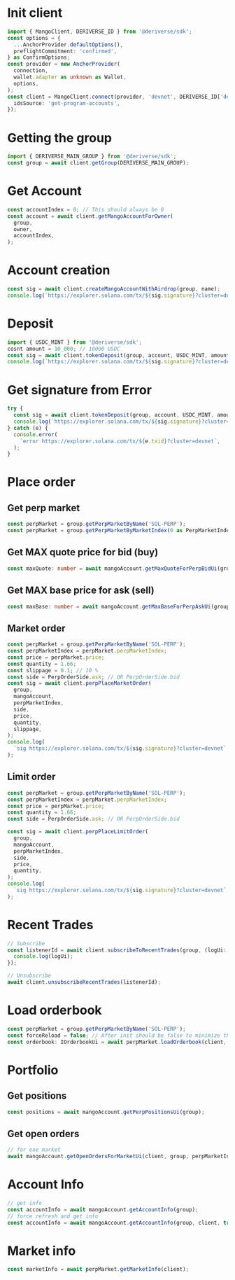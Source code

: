 # Init client

```typescript
import { MangoClient, DERIVERSE_ID } from '@deriverse/sdk';
const options = {
  ...AnchorProvider.defaultOptions(),
  preflightCommitment: 'confirmed',
} as ConfirmOptions;
const provider = new AnchorProvider(
  connection,
  wallet.adapter as unknown as Wallet,
  options,
);
const client = MangoClient.connect(provider, 'devnet', DERIVERSE_ID['devnet'], {
  idsSource: 'get-program-accounts',
});
```

# Getting the group

```typescript
import { DERIVERSE_MAIN_GROUP } from '@deriverse/sdk';
const group = await client.getGroup(DERIVERSE_MAIN_GROUP);
```

# Get Account

```typescript
const accountIndex = 0; // This should always be 0
const account = await client.getMangoAccountForOwner(
  group,
  owner,
  accountIndex,
);
```

# Account creation

```typescript
const sig = await client.createMangoAccountWithAirdrop(group, name);
console.log(`https://explorer.solana.com/tx/${sig.signature}?cluster=devnet`);
```

# Deposit

```typescript
import { USDC_MINT } from '@deriverse/sdk';
cosnt amount = 10_000; // 10000 USDC
const sig = await client.tokenDeposit(group, account, USDC_MINT, amount);
console.log(`https://explorer.solana.com/tx/${sig.signature}?cluster=devnet`);
```

# Get signature from Error

```typescript
try {
  const sig = await client.tokenDeposit(group, account, USDC_MINT, amount);
  console.log(`https://explorer.solana.com/tx/${sig.signature}?cluster=devnet`);
} catch (e) {
  console.error(
    `error https://explorer.solana.com/tx/${e.txid}?cluster=devnet`,
  );
}
```

# Place order

## Get perp market

```typescript
const perpMarket = group.getPerpMarketByName('SOL-PERP');
const perpMarket = group.getPerpMarketByMarketIndex(0 as PerpMarketIndex);
```

## Get MAX quote price for bid (buy)

```typescript
const maxQuote: number = await mangoAccount.getMaxQuoteForPerpBidUi(group, 0 as PerpMarketIndex);
```

## Get MAX base price for ask (sell)

```typescript
const maxBase: number = await mangoAccount.getMaxBaseForPerpAskUi(group, 0 as PerpMarketIndex);
```

## Market order

```typescript
const perpMarket = group.getPerpMarketByName('SOL-PERP');
const perpMarketIndex = perpMarket.perpMarketIndex;
const price = perpMarket.price;
const quantity = 1.66;
const slippage = 0.1; // 10 %
const side = PerpOrderSide.ask; // OR PerpOrderSide.bid
const sig = await client.perpPlaceMarketOrder(
  group,
  mangoAccount,
  perpMarketIndex,
  side,
  price,
  quantity,
  slippage,
);
console.log(
  `sig https://explorer.solana.com/tx/${sig.signature}?cluster=devnet`,
);
```

## Limit order

```typescript
const perpMarket = group.getPerpMarketByName('SOL-PERP');
const perpMarketIndex = perpMarket.perpMarketIndex;
const price = perpMarket.price;
const quantity = 1.66;
const side = PerpOrderSide.ask; // OR PerpOrderSide.bid

const sig = await client.perpPlaceLimitOrder(
  group,
  mangoAccount,
  perpMarketIndex,
  side,
  price,
  quantity,
);
console.log(
  `sig https://explorer.solana.com/tx/${sig.signature}?cluster=devnet`,
);
```

# Recent Trades

```typescript
// Subscribe
const listenerId = await client.subscribeToRecentTrades(group, (logUi: IRecentTradeUi) => {
  console.log(logUi);
});

// Unsubscribe
await client.unsubscribeRecentTrades(listenerId);
```

# Load orderbook

```typescript
const perpMarket = group.getPerpMarketByName('SOL-PERP');
const forceReload = false; // After init should be false to minimize the number of requests, set to true to force reload on consecutive calls
const orderbook: IOrderbookUi = await perpMarket.loadOrderbook(client, forceReload);
```

# Portfolio

## Get positions

```typescript
const positions = await mangoAccount.getPerpPositionsUi(group);
```

## Get open orders

```typescript
// for one market
await mangoAccount.getOpenOrdersForMarketUi(client, group, perpMarketIndex);
```


# Account Info

```typescript
// get info
const accountInfo = await mangoAccount.getAccountInfo(group);
// force refresh and get info
const accountInfo = await mangoAccount.getAccountInfo(group, client, true);
```

# Market info

```typescript
const marketInfo = await perpMarket.getMarketInfo(client);
```